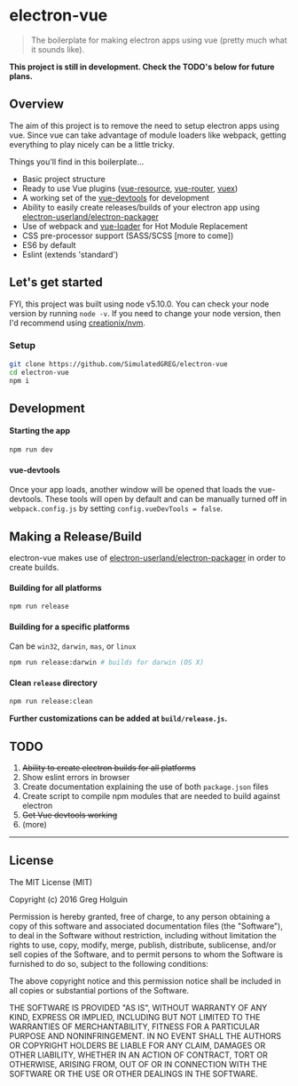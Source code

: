 # electron-vue
> The boilerplate for making electron apps using vue (pretty much what it sounds like).

**This project is still in development. Check the TODO's below for future plans.**

## Overview
The aim of this project is to remove the need to setup electron apps using vue. Since vue can take advantage of module loaders like webpack, getting everything to play nicely can be a little tricky.

Things you'll find in this boilerplate...
  * Basic project structure
  * Ready to use Vue plugins ([vue-resource](https://github.com/vuejs/vue-resource), [vue-router](https://github.com/vuejs/vue-router), [vuex](https://github.com/vuejs/vuex))
  * A working set of the [vue-devtools](https://github.com/vuejs/vue-devtools) for development
  * Ability to easily create releases/builds of your electron app using [electron-userland/electron-packager](https://github.com/electron-userland/electron-packager)
  * Use of webpack and [vue-loader](https://github.com/vuejs/vue-loader) for Hot Module Replacement
  * CSS pre-processor support (SASS/SCSS [more to come])
  * ES6 by default
  * Eslint (extends 'standard')

## Let's get started
FYI, this project was built using node v5.10.0. You can check your node version by running `node -v`. If you need to change your node version, then I'd recommend using [creationix/nvm](https://github.com/creationix/nvm/blob/master/README.markdown).

### Setup
```bash
git clone https://github.com/SimulatedGREG/electron-vue
cd electron-vue
npm i
```

## Development
#### Starting the app
```bash
npm run dev
```

#### vue-devtools
Once your app loads, another window will be opened that loads the vue-devtools. These tools will open by default and can be manually turned off in `webpack.config.js` by setting `config.vueDevTools = false`.

## Making a Release/Build
electron-vue makes use of [electron-userland/electron-packager](https://github.com/electron-userland/electron-packager) in order to create builds.

#### Building for all platforms
```bash
npm run release
```
#### Building for a specific platforms
Can be `win32`, `darwin`, `mas`, or `linux`
```bash
npm run release:darwin # builds for darwin (OS X)
```
#### Clean `release` directory
```bash
npm run release:clean
```

**Further customizations can be added at `build/release.js`.**


## TODO
  1. ~~Ability to create electron builds for all platforms~~
  2. Show eslint errors in browser
  3. Create documentation explaining the use of both `package.json` files
  4. Create script to compile npm modules that are needed to build against electron
  5. ~~Get Vue devtools working~~
  6. (more)

***

## License
The MIT License (MIT)

Copyright (c) 2016 Greg Holguin

Permission is hereby granted, free of charge, to any person obtaining a copy of this software and associated documentation files (the "Software"), to deal in the Software without restriction, including without limitation the rights to use, copy, modify, merge, publish, distribute, sublicense, and/or sell copies of the Software, and to permit persons to whom the Software is furnished to do so, subject to the following conditions:

The above copyright notice and this permission notice shall be included in all copies or substantial portions of the Software.

THE SOFTWARE IS PROVIDED "AS IS", WITHOUT WARRANTY OF ANY KIND, EXPRESS OR IMPLIED, INCLUDING BUT NOT LIMITED TO THE WARRANTIES OF MERCHANTABILITY, FITNESS FOR A PARTICULAR PURPOSE AND NONINFRINGEMENT. IN NO EVENT SHALL THE AUTHORS OR COPYRIGHT HOLDERS BE LIABLE FOR ANY CLAIM, DAMAGES OR OTHER LIABILITY, WHETHER IN AN ACTION OF CONTRACT, TORT OR OTHERWISE, ARISING FROM, OUT OF OR IN CONNECTION WITH THE SOFTWARE OR THE USE OR OTHER DEALINGS IN THE SOFTWARE.
